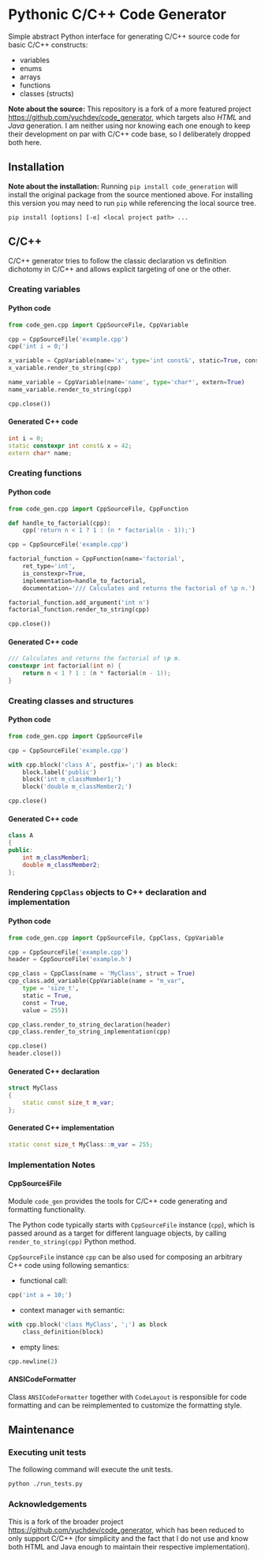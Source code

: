 # Pythonic C/C++ Code Generator

Simple abstract Python interface for generating C/C++ source code for basic
C/C++ constructs:
* variables
* enums
* arrays
* functions
* classes (structs)

**Note about the source:** This repository is a fork of a more featured project
https://github.com/yuchdev/code_generator, which targets also *HTML* and *Java*
generation. I am neither using nor knowing each one enough to keep their
development on par with C/C++ code base, so I deliberately dropped both here.

## Installation

**Note about the installation:** Running `pip install code_generation` will install the original package from the source mentioned above. For installing this version you may need to run `pip` while referencing the local source tree.
```shell
pip install [options] [-e] <local project path> ...
```

## C/C++

C/C++ generator tries to follow the classic declaration vs definition dichotomy
in C/C++ and allows explicit targeting of one or the other.

### Creating variables

#### Python code
```python
from code_gen.cpp import CppSourceFile, CppVariable

cpp = CppSourceFile('example.cpp')
cpp('int i = 0;')

x_variable = CppVariable(name='x', type='int const&', static=True, constexpr=True, value='42')
x_variable.render_to_string(cpp)

name_variable = CppVariable(name='name', type='char*', extern=True)
name_variable.render_to_string(cpp)

cpp.close())
```

#### Generated C++ code
```c++
int i = 0;
static constexpr int const& x = 42;
extern char* name;
```

### Creating functions

#### Python code
```python
from code_gen.cpp import CppSourceFile, CppFunction

def handle_to_factorial(cpp):
    cpp('return n < 1 ? 1 : (n * factorial(n - 1));')

cpp = CppSourceFile('example.cpp')

factorial_function = CppFunction(name='factorial',
    ret_type='int',
    is_constexpr=True,
    implementation=handle_to_factorial,
    documentation='/// Calculates and returns the factorial of \p n.')

factorial_function.add_argument('int n')
factorial_function.render_to_string(cpp)

cpp.close())
```

#### Generated C++ code
```c++
/// Calculates and returns the factorial of \p n.
constexpr int factorial(int n) {
    return n < 1 ? 1 : (n * factorial(n - 1));
}

```

### Creating classes and structures

#### Python code
```python
from code_gen.cpp import CppSourceFile

cpp = CppSourceFile('example.cpp')

with cpp.block('class A', postfix=';') as block:
    block.label('public')
    block('int m_classMember1;')
    block('double m_classMember2;')

cpp.close()
```

#### Generated C++ code
```c++
class A
{
public:
    int m_classMember1;
    double m_classMember2;
};
```

### Rendering `CppClass` objects to C++ declaration and implementation

#### Python code

```python
from code_gen.cpp import CppSourceFile, CppClass, CppVariable

cpp = CppSourceFile('example.cpp')
header = CppSourceFile('example.h')

cpp_class = CppClass(name = 'MyClass', struct = True)
cpp_class.add_variable(CppVariable(name = "m_var",
    type = 'size_t',
    static = True,
    const = True,
    value = 255))

cpp_class.render_to_string_declaration(header)
cpp_class.render_to_string_implementation(cpp)

cpp.close()
header.close())
```
 
#### Generated C++ declaration

```c++
struct MyClass
{
    static const size_t m_var;
};
```
 
#### Generated C++ implementation
```c++
static const size_t MyClass::m_var = 255;
```

### Implementation Notes

#### CppSourcešFile

Module `code_gen` provides the tools for C/C++ code generating and
formatting functionality.
 
The Python code typically starts with `CppSourceFile` instance (`cpp`), which
is passed around as a target for different language objects, by calling
`render_to_string(cpp)` Python method.

`CppSourceFile` instance `cpp` can be also used for composing an arbitrary C++
code using following semantics:

- functional call:
```python
cpp('int a = 10;')
```
 
- context manager `with` semantic:
```python
with cpp.block('class MyClass', ';') as block
    class_definition(block)
```
 
- empty lines:
```python
cpp.newline(2)
```

#### ANSICodeFormatter

Class `ANSICodeFormatter` together with `CodeLayout` is responsible for code
formatting and can be reimplemented to customize the formatting style.
 
## Maintenance

### Executing unit tests
The following command will execute the unit tests.

```bash
python ./run_tests.py
```

### Acknowledgements

This is a fork of the broader project
https://github.com/yuchdev/code_generator, which has been reduced to only
support C/C++ (for simplicity and the fact that I do not use and know both HTML
and Java enough to maintain their respective implementation).
